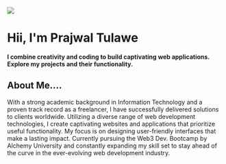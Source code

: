 <img src="https://media.licdn.com/dms/image/C4D16AQGMq8LB6dcTpQ/profile-displaybackgroundimage-shrink_350_1400/0/1657293266246?e=1700697600&v=beta&t=NRD5HDtOeNsqktK4QhpF0oH5qcWRkPZgZiC1APCbEjk">

# Hii, I'm Prajwal Tulawe
__I combine creativity and coding to build captivating web applications. Explore my projects and their functionality.__

## About Me....
 With a strong academic background in Information Technology and a proven track record as a freelancer, I have successfully delivered solutions to clients worldwide. 
 Utilizing a diverse range of web development technologies, I create captivating websites and applications that prioritize useful functionality. My focus is on designing user-friendly interfaces that make a lasting impact. 
 Currently pursuing the Web3 Dev. Bootcamp by Alchemy University and constantly expanding my skill set to stay ahead of the curve in the ever-evolving web development industry. 

